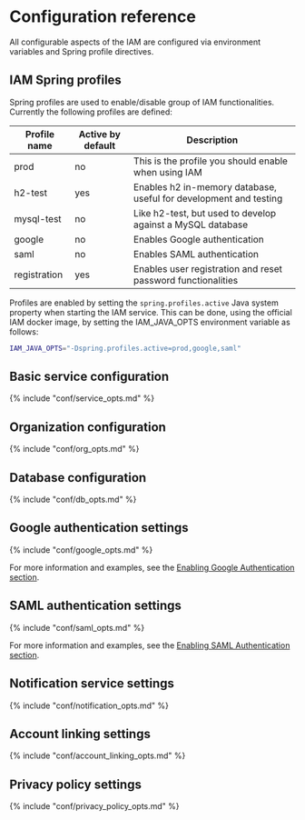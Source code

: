 # Configuration reference

All configurable aspects of the IAM are configured via environment variables and Spring profile directives.

## IAM Spring profiles

Spring profiles are used to enable/disable group of IAM functionalities.
Currently the following profiles are defined:

| Profile name   | Active by default   | Description                                                       |
| -------------- | ------------------- | -------------                                                     |
| prod           | no                  | This is the profile you should enable when using IAM              |
| h2-test        | yes                 | Enables h2 in-memory database, useful for development and testing |
| mysql-test     | no                  | Like h2-test, but used to develop against a MySQL database        |
| google         | no                  | Enables Google authentication                                     |
| saml           | no                  | Enables SAML authentication                                       |
| registration   | yes                 | Enables user registration and reset password functionalities      |

Profiles are enabled by setting the `spring.profiles.active` Java system
property when starting the IAM service. This can be done, using the official
IAM docker image, by setting the IAM_JAVA_OPTS environment variable as follows:

```bash
IAM_JAVA_OPTS="-Dspring.profiles.active=prod,google,saml"
```

## Basic service configuration 

{% include "conf/service_opts.md" %}

## Organization configuration

{% include "conf/org_opts.md" %}

## Database configuration

{% include "conf/db_opts.md" %}

## Google authentication settings

{% include "conf/google_opts.md" %}

For more information and examples, see the [Enabling Google
Authentication section](google.md).

## SAML authentication settings

{% include "conf/saml_opts.md" %}

For more information and examples, see the [Enabling SAML Authentication
section](saml.md).

## Notification service settings

{% include "conf/notification_opts.md" %}

## Account linking settings

{% include "conf/account_linking_opts.md" %}

## Privacy policy settings

{% include "conf/privacy_policy_opts.md" %}

